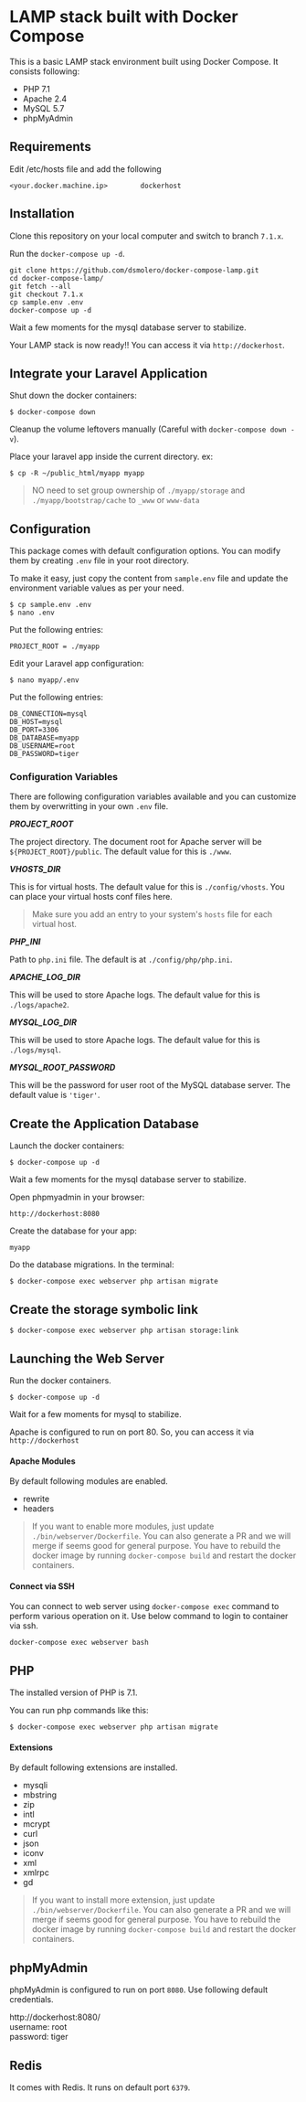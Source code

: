 LAMP stack built with Docker Compose
====================================

This is a basic LAMP stack environment built using Docker Compose. It consists following:

* PHP 7.1
* Apache 2.4
* MySQL 5.7
* phpMyAdmin


## Requirements

Edit /etc/hosts file and add the following

    <your.docker.machine.ip>        dockerhost


## Installation

Clone this repository on your local computer and switch to branch `7.1.x`. 

Run the `docker-compose up -d`.

```shell
git clone https://github.com/dsmolero/docker-compose-lamp.git
cd docker-compose-lamp/
git fetch --all
git checkout 7.1.x
cp sample.env .env
docker-compose up -d
```

Wait a few moments for the mysql database server to stabilize.

Your LAMP stack is now ready!! You can access it via `http://dockerhost`.


## Integrate your Laravel Application

Shut down the docker containers:

    $ docker-compose down

Cleanup the volume leftovers manually (Careful with `docker-compose down -v`).

Place your laravel app inside the current directory. ex:

    $ cp -R ~/public_html/myapp myapp

> NO need to set group ownership of 
> `./myapp/storage` and `./myapp/bootstrap/cache` to `_www` or `www-data`


## Configuration

This package comes with default configuration options. You can modify them by creating `.env` file in your root directory.

To make it easy, just copy the content from `sample.env` file and update the environment variable values as per your need.

    $ cp sample.env .env
    $ nano .env

Put the following entries:

    PROJECT_ROOT = ./myapp

Edit your Laravel app configuration:

    $ nano myapp/.env

Put the following entries:

    DB_CONNECTION=mysql
    DB_HOST=mysql
    DB_PORT=3306
    DB_DATABASE=myapp
    DB_USERNAME=root
    DB_PASSWORD=tiger


### Configuration Variables

There are following configuration variables available and you can customize them by overwritting in your own `.env` file.

_**PROJECT_ROOT**_

The project directory. The document root for Apache server will be `${PROJECT_ROOT}/public`. The default value for 
this is `./www`.

_**VHOSTS_DIR**_

This is for virtual hosts. The default value for this is `./config/vhosts`. You can place your virtual hosts conf files here.

> Make sure you add an entry to your system's `hosts` file for each virtual host.

_**PHP_INI**_

Path to `php.ini` file. The default is at `./config/php/php.ini`.

_**APACHE_LOG_DIR**_

This will be used to store Apache logs. The default value for this is `./logs/apache2`.

_**MYSQL_LOG_DIR**_

This will be used to store Apache logs. The default value for this is `./logs/mysql`.

_**MYSQL_ROOT_PASSWORD**_

This will be the password for user root of the MySQL database server. The default value is `'tiger'`.


## Create the Application Database
    
Launch the docker containers:
    
    $ docker-compose up -d

Wait a few moments for the mysql database server to stabilize.

Open phpmyadmin in your browser:
  
    http://dockerhost:8080

Create the database for your app:
  
    myapp

Do the database migrations. In the terminal:

    $ docker-compose exec webserver php artisan migrate


## Create the storage symbolic link

    $ docker-compose exec webserver php artisan storage:link


## Launching the Web Server

Run the docker containers.

    $ docker-compose up -d

Wait for a few moments for mysql to stabilize.
    
Apache is configured to run on port 80. So, you can access it via `http://dockerhost`


#### Apache Modules

By default following modules are enabled.

* rewrite
* headers

> If you want to enable more modules, just update `./bin/webserver/Dockerfile`. You can also generate a PR and we will merge if seems good for general purpose.
> You have to rebuild the docker image by running `docker-compose build` and restart the docker containers.


#### Connect via SSH

You can connect to web server using `docker-compose exec` command to perform various operation on it. Use below command to login to container via ssh.

```shell
docker-compose exec webserver bash
```


## PHP

The installed version of PHP is 7.1.

You can run php commands like this:

    $ docker-compose exec webserver php artisan migrate


#### Extensions

By default following extensions are installed.

* mysqli
* mbstring
* zip
* intl
* mcrypt
* curl
* json
* iconv
* xml
* xmlrpc
* gd

> If you want to install more extension, just update `./bin/webserver/Dockerfile`. You can also generate a PR and we will merge if seems good for general purpose.
> You have to rebuild the docker image by running `docker-compose build` and restart the docker containers.


## phpMyAdmin

phpMyAdmin is configured to run on port `8080`. Use following default credentials.

http://dockerhost:8080/  
username: root  
password: tiger


## Redis

It comes with Redis. It runs on default port `6379`.

